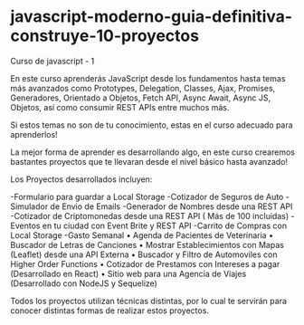 # javascript-moderno-guia-definitiva-construye-10-proyectos
Curso de javascript - 1


En este curso aprenderás JavaScript desde los fundamentos hasta temas más avanzados como Prototypes, Delegation, Classes, Ajax, Promises, Generadores, Orientado a Objetos, Fetch API, Async Await, Async JS, Objetos, así como consumir REST APIs entre muchos más.

Si estos temas no son de tu conocimiento, estas en el curso adecuado para aprenderlos!

La mejor forma de aprender es desarrollando algo, en este curso crearemos bastantes proyectos que te llevaran desde el nivel básico hasta avanzado!

Los Proyectos desarrollados incluyen:

  -Formulario para guardar a Local Storage
  -Cotizador de Seguros de Auto
  -Simulador de Envio de Emails
  -Generador de Nombres desde una REST API
  -Cotizador de Criptomonedas desde una REST API ( Más de 100 incluidas)
  -Eventos en tu ciudad con Event Brite y REST API
  -Carrito de Compras con Local Storage
  -Gasto Semanal 
  • Agenda de Pacientes de Veterinaria
  • Buscador de Letras de Canciones
  • Mostrar Establecimientos con Mapas (Leaflet) desde una API Externa
  • Buscador y Filtro de Automoviles con Higher Order Functions
  • Cotizador de Prestamos con Intereses a pagar (Desarrollado en React)
  • Sitio web para una Agencia de Viajes (Desarrollado con NodeJS y Sequelize)

Todos los proyectos utilizan técnicas distintas, por lo cual te servirán para conocer distintas formas de realizar estos proyectos.
